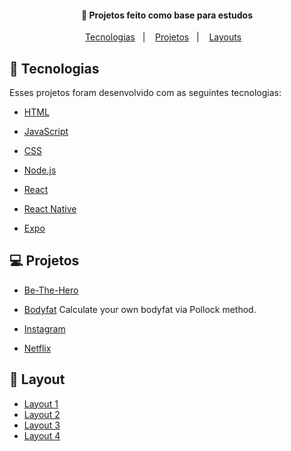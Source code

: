 <h4 align="center">
  🚀 Projetos feito como base para estudos
</h4>

<p align="center">
  <a href="#rocket-tecnologias">Tecnologias</a>&nbsp;&nbsp;&nbsp;|&nbsp;&nbsp;&nbsp;
  <a href="#-projeto">Projetos</a>&nbsp;&nbsp;&nbsp;|&nbsp;&nbsp;&nbsp;
  <a href="#-layout">Layouts</a>&nbsp;&nbsp;&nbsp;
</p>



## :rocket: Tecnologias

Esses projetos foram desenvolvido com as seguintes tecnologias:

- [HTML](https://developer.mozilla.org/pt-BR/docs/Web/HTML)

- [JavaScript](https://developer.mozilla.org/pt-BR/docs/Aprender/JavaScript)

- [CSS](https://developer.mozilla.org/pt-BR/docs/Web/CSS)

- [Node.js](https://nodejs.org/en/)

- [React](https://reactjs.org)

- [React Native](https://facebook.github.io/react-native/)

- [Expo](https://expo.io/)

  

## 💻 Projetos

- [Be-The-Hero](https://github.com/Oracon/be-the-hero)

- [Bodyfat](https://oracon.github.io/bodyfat/) Calculate your own bodyfat via Pollock method.

- [Instagram](https://oracon.github.io/instagram-page/)

- [Netflix](https://oracon.github.io/netflix-page/)

  

## 🔖 Layout

- [Layout 1]()
- [Layout 2]()
- [Layout 3]()
- [Layout 4]()

